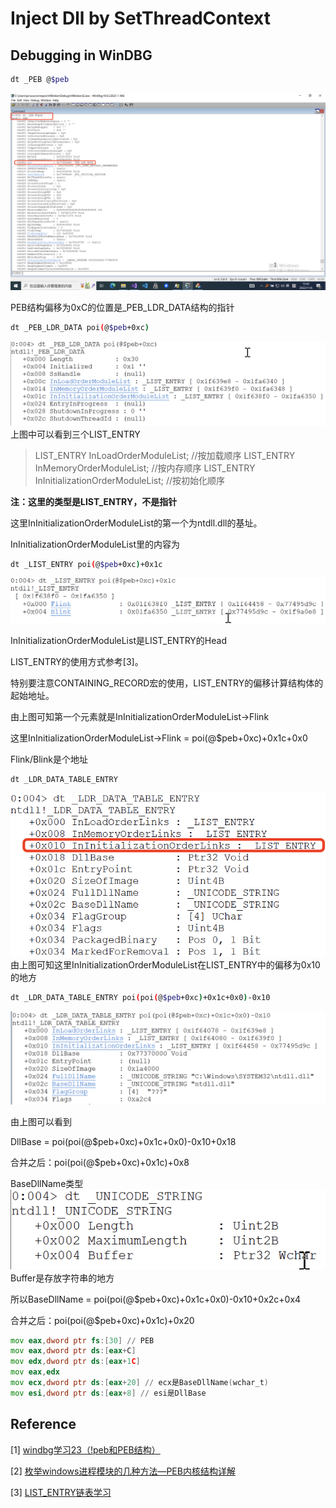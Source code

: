 # Inject Dll by SetThreadContext

## Debugging in WinDBG

```bash
dt _PEB @$peb
```
![](https://github.com/stanfordzhang/mdnote/blob/main/win/1.png)

PEB结构偏移为0xC的位置是_PEB_LDR_DATA结构的指针

```bash
dt _PEB_LDR_DATA poi(@$peb+0xc)
```
![](https://github.com/stanfordzhang/mdnote/blob/main/win/2.png)
上图中可以看到三个LIST_ENTRY

> LIST_ENTRY InLoadOrderModuleList; //按加载顺序
> LIST_ENTRY InMemoryOrderModuleList; //按内存顺序
> LIST_ENTRY InInitializationOrderModuleList; //按初始化顺序

**注：这里的类型是LIST_ENTRY，不是指针**

这里InInitializationOrderModuleList的第一个为ntdll.dll的基址。

InInitializationOrderModuleList里的内容为

```bash
dt _LIST_ENTRY poi(@$peb+0xc)+0x1c
```
![](https://github.com/stanfordzhang/mdnote/blob/main/win/3.png)

InInitializationOrderModuleList是LIST_ENTRY的Head

LIST_ENTRY的使用方式参考[3]。

特别要注意CONTAINING_RECORD宏的使用，LIST_ENTRY的偏移计算结构体的起始地址。

由上图可知第一个元素就是InInitializationOrderModuleList->Flink

这里InInitializationOrderModuleList->Flink = poi(@$peb+0xc)+0x1c+0x0

Flink/Blink是个地址

```bash
dt _LDR_DATA_TABLE_ENTRY
```
![](https://github.com/stanfordzhang/mdnote/blob/main/win/4.png)
由上图可知这里InInitializationOrderModuleList在LIST_ENTRY中的偏移为0x10的地方

```bash
dt _LDR_DATA_TABLE_ENTRY poi(poi(@$peb+0xc)+0x1c+0x0)-0x10
```
![](https://github.com/stanfordzhang/mdnote/blob/main/win/5.png)

由上图可以看到

DllBase = poi(poi(@$peb+0xc)+0x1c+0x0)-0x10+0x18

合并之后：poi(poi(@$peb+0xc)+0x1c)+0x8

BaseDllName类型
![](https://github.com/stanfordzhang/mdnote/blob/main/win/6.png)
Buffer是存放字符串的地方

所以BaseDllName = poi(poi(@$peb+0xc)+0x1c+0x0)-0x10+0x2c+0x4

合并之后：poi(poi(@$peb+0xc)+0x1c)+0x20

```asm
mov eax,dword ptr fs:[30] // PEB
mov eax,dword ptr ds:[eax+C]
mov edx,dword ptr ds:[eax+1C]
mov eax,edx
mov ecx,dword ptr ds:[eax+20] // ecx是BaseDllName(wchar_t)
mov esi,dword ptr ds:[eax+8] // esi是DllBase
```

## Reference

[1] [windbg学习23（!peb和PEB结构）](http://t.zoukankan.com/hgy413-p-3693439.html)

[2] [枚举windows进程模块的几种方法—PEB内核结构详解](https://blog.csdn.net/kongguoqing791025/article/details/121408205)

[3] [LIST_ENTRY链表学习](https://blog.csdn.net/hjxyshell/article/details/38742117)
